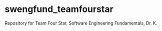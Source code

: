 swengfund_teamfourstar
======================

Repository for Team Four Star, Software Engineering Fundamentals, Dr. K.
